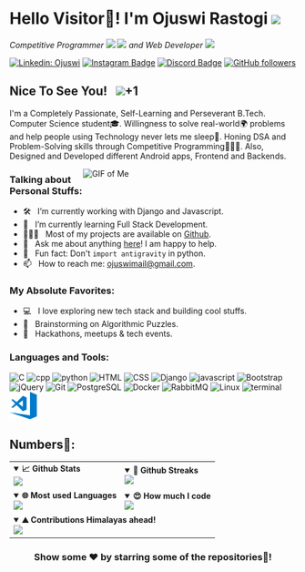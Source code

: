 <h1>Hello Visitor👋! I'm Ojuswi Rastogi <img src="https://media.tenor.com/images/4ab853a3b7b36f5d3928c726a0ac6475/tenor.gif" width="50"></h2>
<p><em>Competitive Programmer <a href="https://www.codechef.com/users/tanyx01"><img src="https://www.codechef.com/sites/all/themes/abessive/logo.svg" height=20></a> <a href="https://codeforces.com/profile/Tanyx"><img src="http://sta.codeforces.com/s/89237/apple-icon-57x57.png" height=20></a> and Web Developer <a href="https://github.com/OjusWiZard?tab=repositories"><img src="https://img.icons8.com/material-outlined/24/ffffff/github.png" height=25></a>
</em></p>

[![Linkedin: Ojuswi](https://img.shields.io/badge/OjusWiZard-LinkedIn-blue?style=flat-square&logo=linkedin)](https://www.linkedin.com/in/ojuswizard/)
[![Instagram Badge](https://img.shields.io/badge/me.not.go.out_part_2-Instagram-e4405f?style=flat-square&logo=Instagram&logoColor=white)](https://www.instagram.com/me.not.go.out_part_2/)
[![Discord Badge](https://img.shields.io/badge/Tanyx-Discord-7289d9?style=flat-square&logo=discord&logoColor=white)](https://discordapp.com/users/524705301644050467)
<a href="https://github.com/OjusWiZard/"> ![GitHub followers](https://img.shields.io/github/followers/OjusWiZard?label=Follow&style=social)</a>


## Nice To See You! &nbsp; ![](https://visitor-badge.glitch.me/badge?page_id=OjusWiZard.OjusWiZard&style=flat-square&color=0088cc)+1

I'm a Completely Passionate, Self-Learning and Perseverant B.Tech. Computer Science student🎓. Willingness to solve real-world🌍 problems and help people using Technology never lets me sleep🤔.
Honing DSA and Problem-Solving skills through Competitive Programming👨🏻‍💻. Also, Designed and Developed different Android apps, Frontend and Backends.

<img align="right" alt="GIF of Me" width="375" src="https://media.giphy.com/media/SWoSkN6DxTszqIKEqv/giphy.gif" />

### Talking about Personal Stuffs:

- 🛠 &nbsp; I’m currently working with Django and Javascript.
- 🚀 &nbsp; I’m currently learning Full Stack Development.
- 👨🏻‍💻 &nbsp; Most of my projects are available on [Github](https://github.com/OjusWiZard?tab=repositories).
- 💬 &nbsp; Ask me about anything [here](https://www.linkedin.com/in/ojuswizard/)! I am happy to help.
- 👾 &nbsp; Fun fact: Don't <code>import antigravity</code> in python.
- 📫 &nbsp; How to reach me: ojuswimail@gmail.com.

### My Absolute Favorites:

- 💻 &nbsp; I love exploring new tech stack and building cool stuffs.
- 🧠 &nbsp; Brainstorming on Algorithmic Puzzles.
- 🍕 &nbsp; Hackathons, meetups & tech events.

### Languages and Tools:

<img height="48" src="https://img.icons8.com/color/48/000000/c-programming.png" alt="C"> <img height="48" src="https://img.icons8.com/color/48/000000/c-plus-plus-logo.png" alt="cpp"> <img height="48" src="https://img.icons8.com/color/48/000000/python--v1.png" alt="python"> <img height="48" src="https://img.icons8.com/color/48/000000/html-5--v1.png" alt="HTML"> <img height="48" src="https://img.icons8.com/color/48/000000/css3.png" alt="CSS"> <img height="48" src="https://img.icons8.com/ios/50/ffffff/django.png" alt="Django"> <img height="48" src="https://img.icons8.com/color/48/000000/javascript--v1.png" alt="javascript"> <img height="48" src="https://img.icons8.com/color/48/000000/bootstrap.png" alt="Bootstrap"> <img height="48" src="https://img.icons8.com/ios/50/ffffff/jquery.png" alt="jQuery"> <img height="48" src="https://img.icons8.com/color/48/000000/git.png" alt="Git"> <img height="48" src="https://img.icons8.com/color/48/000000/postgreesql.png" alt="PostgreSQL"> <img height="48" src="https://img.icons8.com/color/48/000000/docker.png" alt="Docker"> <img height="48" src="https://cdn.iconscout.com/icon/free/png-256/rabbitmq-282296.png" alt="RabbitMQ"> <img height="48" src="https://img.icons8.com/color/48/000000/ubuntu--v1.png" alt="Linux"> <img height="48" src="https://img.icons8.com/color/48/000000/console.png" alt="terminal"> <img height="48" src="https://raw.githubusercontent.com/github/explore/80688e429a7d4ef2fca1e82350fe8e3517d3494d/topics/visual-studio-code/visual-studio-code.png" alt="VS-Code">


## Numbers🔢:

<table>
  <tr>
    <td>
     <details open>	
      <summary><b>📈 Github Stats</b></summary>
      <img height="180em" src="https://github-readme-stats.vercel.app/api?username=OjusWiZard&theme=dracula&show_icons=true&hide_border=true&&count_private=true&include_all_commits=true" />
      </details>
    </td>
    <td>
     <details open>	
      <summary><b>🎯 Github Streaks</b></summary>
      <img height="180em" src="https://github-readme-streak-stats.herokuapp.com/?user=OjusWiZard&&theme=dracula&hide_border=true" />
     </details>
    </td>
   </tr>
  <tr>
    <td>
     <details open>	
      <summary><b>🌐 Most used Languages</b></summary>
      <img height="180em" src="https://github-readme-stats.vercel.app/api/top-langs/?username=OjusWiZard&theme=dracula&show_icons=true&hide_border=true&layout=compact&langs_count=8"/>
     </details>
    </td>
    <td>
     <details open>	
      <summary><b>😍 How much I code</b></summary>
      <img height="180em" src="https://github-readme-stats.vercel.app/api/wakatime?username=OjusWiZard&layout=compact&theme=dracula&langs_count=8&hide_border=true"/>
     </details>
    </td>
   </tr>
   <tr>
    <td colspan="2">
      <details open>
        <summary><b>⛰️ Contributions Himalayas ahead!</b></summary>
          <img src="https://activity-graph.herokuapp.com/graph?username=ojuswizard&bg_color=282a36&color=ffffff&line=e36594&point=c885ff&area=true&hide_border=true&custom_title=Commits+go+up+%E2%98%9D+Commits+go+down+%F0%9F%91%87" />
     </details>
    </td>
   </tr>
 </table>

<div align="center">

### Show some ❤️ by starring some of the repositories🙂!

</div>
